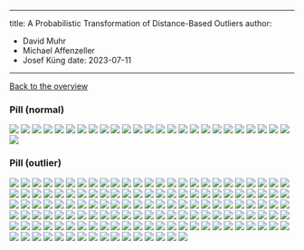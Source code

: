 
---
title: A Probabilistic Transformation of Distance-Based Outliers
author:
  - David Muhr
  - Michael Affenzeller
  - Josef Küng
date: 2023-07-11
---

[Back to the overview](/)

### Pill (normal)

![](/images/pill/normal/108.png)
![](/images/pill/normal/109.png)
![](/images/pill/normal/110.png)
![](/images/pill/normal/111.png)
![](/images/pill/normal/112.png)
![](/images/pill/normal/113.png)
![](/images/pill/normal/114.png)
![](/images/pill/normal/115.png)
![](/images/pill/normal/116.png)
![](/images/pill/normal/117.png)
![](/images/pill/normal/118.png)
![](/images/pill/normal/119.png)
![](/images/pill/normal/120.png)
![](/images/pill/normal/121.png)
![](/images/pill/normal/122.png)
![](/images/pill/normal/123.png)
![](/images/pill/normal/124.png)
![](/images/pill/normal/125.png)
![](/images/pill/normal/126.png)
![](/images/pill/normal/127.png)
![](/images/pill/normal/128.png)
![](/images/pill/normal/129.png)
![](/images/pill/normal/130.png)
![](/images/pill/normal/131.png)
![](/images/pill/normal/132.png)
![](/images/pill/normal/133.png)

### Pill (outlier)

![](/images/pill/outlier/0.png)
![](/images/pill/outlier/1.png)
![](/images/pill/outlier/10.png)
![](/images/pill/outlier/100.png)
![](/images/pill/outlier/101.png)
![](/images/pill/outlier/102.png)
![](/images/pill/outlier/103.png)
![](/images/pill/outlier/104.png)
![](/images/pill/outlier/105.png)
![](/images/pill/outlier/106.png)
![](/images/pill/outlier/107.png)
![](/images/pill/outlier/11.png)
![](/images/pill/outlier/12.png)
![](/images/pill/outlier/13.png)
![](/images/pill/outlier/134.png)
![](/images/pill/outlier/135.png)
![](/images/pill/outlier/136.png)
![](/images/pill/outlier/137.png)
![](/images/pill/outlier/138.png)
![](/images/pill/outlier/139.png)
![](/images/pill/outlier/14.png)
![](/images/pill/outlier/140.png)
![](/images/pill/outlier/141.png)
![](/images/pill/outlier/142.png)
![](/images/pill/outlier/143.png)
![](/images/pill/outlier/144.png)
![](/images/pill/outlier/145.png)
![](/images/pill/outlier/146.png)
![](/images/pill/outlier/147.png)
![](/images/pill/outlier/148.png)
![](/images/pill/outlier/149.png)
![](/images/pill/outlier/15.png)
![](/images/pill/outlier/150.png)
![](/images/pill/outlier/151.png)
![](/images/pill/outlier/152.png)
![](/images/pill/outlier/153.png)
![](/images/pill/outlier/154.png)
![](/images/pill/outlier/155.png)
![](/images/pill/outlier/156.png)
![](/images/pill/outlier/157.png)
![](/images/pill/outlier/158.png)
![](/images/pill/outlier/159.png)
![](/images/pill/outlier/16.png)
![](/images/pill/outlier/160.png)
![](/images/pill/outlier/161.png)
![](/images/pill/outlier/162.png)
![](/images/pill/outlier/163.png)
![](/images/pill/outlier/164.png)
![](/images/pill/outlier/165.png)
![](/images/pill/outlier/166.png)
![](/images/pill/outlier/17.png)
![](/images/pill/outlier/18.png)
![](/images/pill/outlier/19.png)
![](/images/pill/outlier/2.png)
![](/images/pill/outlier/20.png)
![](/images/pill/outlier/21.png)
![](/images/pill/outlier/22.png)
![](/images/pill/outlier/23.png)
![](/images/pill/outlier/24.png)
![](/images/pill/outlier/25.png)
![](/images/pill/outlier/26.png)
![](/images/pill/outlier/27.png)
![](/images/pill/outlier/28.png)
![](/images/pill/outlier/29.png)
![](/images/pill/outlier/3.png)
![](/images/pill/outlier/30.png)
![](/images/pill/outlier/31.png)
![](/images/pill/outlier/32.png)
![](/images/pill/outlier/33.png)
![](/images/pill/outlier/34.png)
![](/images/pill/outlier/35.png)
![](/images/pill/outlier/36.png)
![](/images/pill/outlier/37.png)
![](/images/pill/outlier/38.png)
![](/images/pill/outlier/39.png)
![](/images/pill/outlier/4.png)
![](/images/pill/outlier/40.png)
![](/images/pill/outlier/41.png)
![](/images/pill/outlier/42.png)
![](/images/pill/outlier/43.png)
![](/images/pill/outlier/44.png)
![](/images/pill/outlier/45.png)
![](/images/pill/outlier/46.png)
![](/images/pill/outlier/47.png)
![](/images/pill/outlier/48.png)
![](/images/pill/outlier/49.png)
![](/images/pill/outlier/5.png)
![](/images/pill/outlier/50.png)
![](/images/pill/outlier/51.png)
![](/images/pill/outlier/52.png)
![](/images/pill/outlier/53.png)
![](/images/pill/outlier/54.png)
![](/images/pill/outlier/55.png)
![](/images/pill/outlier/56.png)
![](/images/pill/outlier/57.png)
![](/images/pill/outlier/58.png)
![](/images/pill/outlier/59.png)
![](/images/pill/outlier/6.png)
![](/images/pill/outlier/60.png)
![](/images/pill/outlier/61.png)
![](/images/pill/outlier/62.png)
![](/images/pill/outlier/63.png)
![](/images/pill/outlier/64.png)
![](/images/pill/outlier/65.png)
![](/images/pill/outlier/66.png)
![](/images/pill/outlier/67.png)
![](/images/pill/outlier/68.png)
![](/images/pill/outlier/69.png)
![](/images/pill/outlier/7.png)
![](/images/pill/outlier/70.png)
![](/images/pill/outlier/71.png)
![](/images/pill/outlier/72.png)
![](/images/pill/outlier/73.png)
![](/images/pill/outlier/74.png)
![](/images/pill/outlier/75.png)
![](/images/pill/outlier/76.png)
![](/images/pill/outlier/77.png)
![](/images/pill/outlier/78.png)
![](/images/pill/outlier/79.png)
![](/images/pill/outlier/8.png)
![](/images/pill/outlier/80.png)
![](/images/pill/outlier/81.png)
![](/images/pill/outlier/82.png)
![](/images/pill/outlier/83.png)
![](/images/pill/outlier/84.png)
![](/images/pill/outlier/85.png)
![](/images/pill/outlier/86.png)
![](/images/pill/outlier/87.png)
![](/images/pill/outlier/88.png)
![](/images/pill/outlier/89.png)
![](/images/pill/outlier/9.png)
![](/images/pill/outlier/90.png)
![](/images/pill/outlier/91.png)
![](/images/pill/outlier/92.png)
![](/images/pill/outlier/93.png)
![](/images/pill/outlier/94.png)
![](/images/pill/outlier/95.png)
![](/images/pill/outlier/96.png)
![](/images/pill/outlier/97.png)
![](/images/pill/outlier/98.png)
![](/images/pill/outlier/99.png)
